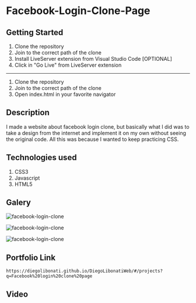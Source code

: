 # Facebook-Login-Clone-Page

## Getting Started

1. Clone the repository
2. Join to the correct path of the clone
3. Install LiveServer extension from Visual Studio Code [OPTIONAL]
4. Click in "Go Live" from LiveServer extension

---

1. Clone the repository
2. Join to the correct path of the clone
3. Open index.html in your favorite navigator

## Description

I made a website about facebook login clone, but basically what I did was to take a design from the internet and implement it on my own without seeing the original code. All this was because I wanted to keep practicing CSS.

## Technologies used

1. CSS3
2. Javascript
3. HTML5

## Galery

![facebook-login-clone](https://raw.githubusercontent.com/DiegoLibonati/DiegoLibonatiWeb/main/data/projects/Css/Imagenes/facebook-0.jpg)

![facebook-login-clone](https://raw.githubusercontent.com/DiegoLibonati/DiegoLibonatiWeb/main/data/projects/Css/Imagenes/facebook-1.jpg)

![facebook-login-clone](https://raw.githubusercontent.com/DiegoLibonati/DiegoLibonatiWeb/main/data/projects/Css/Imagenes/facebook-2.jpg)

## Portfolio Link

`https://diegolibonati.github.io/DiegoLibonatiWeb/#/projects?q=Facebook%20login%20clone%20page`

## Video
